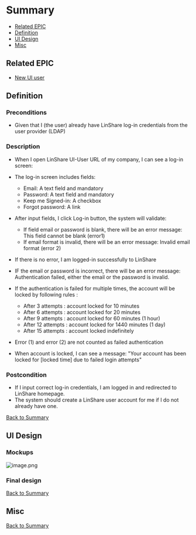 # Summary

* [Related EPIC](#related-epic)
* [Definition](#definition)
* [UI Design](#ui-design)
* [Misc](#misc)

## Related EPIC

* [New UI user](./README.md)

## Definition

### Preconditions

- Given that I (the user) already have LinShare log-in credentials from the user provider (LDAP)

### Description 

- When I open LinShare UI-User URL of my company, I can see a log-in screen:
- The log-in screen includes fields: 
   - Email: A text field and mandatory 
   - Password: A text field and mandatory 
   - Keep me Signed-in: A checkbox
   - Forgot password: A link 
- After input fields, I click Log-in button, the system will validate:
   - If field email or password is blank, there will be an error message: This field cannot be blank (error1)
   - If email format is invalid, there will be an error message: Invalid email format (error 2)

- If there is no error, I am logged-in successfully to LinShare 
- IF the email or password is incorrect, there will be an error message: Authentication failed, either the email or the password is invalid. 
- If the authentication is failed for multiple times, the account will be locked by following rules :
   * After 3 attempts : account locked for 10 minutes
   * After 6 attempts : account locked for 20 minutes
   * After 9 attempts : account locked for 60 minutes (1 hour)
   * After 12 attempts : account locked for 1440 minutes (1 day)
   * After 15 attempts : account locked indefinitely

- Error (1) and error (2) are not counted as failed authentication 
- When account is locked, I can see a message: "Your account has been locked for [locked time] due to failed login attempts"

### Postcondition 

- If I input correct log-in credentials, I am logged in and  redirected to LinShare homepage. 
- The system should create a LinShare user account for me if I do not already have one. 


[Back to Summary](#summary)

## UI Design

### Mockups

![image.png](./image.png)

### Final design

[Back to Summary](#summary)

## Misc

[Back to Summary](#summary)




